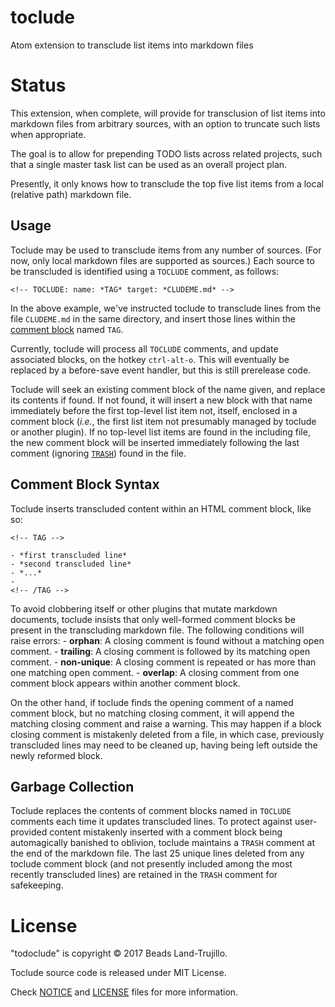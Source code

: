 toclude
=======

Atom extension to transclude list items into markdown files

Status
======

This extension, when complete, will provide for transclusion of list items into markdown files from arbitrary sources, with an option to truncate such lists when appropriate.

The goal is to allow for prepending TODO lists across related projects, such that a single master task list can be used as an overall project plan.

Presently, it only knows how to transclude the top five list items from a local (relative path) markdown file.

Usage
-----

Toclude may be used to transclude items from any number of sources. (For now, only local markdown files are supported as sources.) Each source to be transcluded is identified using a `TOCLUDE` comment, as follows:

```
<!-- TOCLUDE: name: *TAG* target: *CLUDEME.md* -->
```

In the above example, we've instructed toclude to transclude lines from the file `CLUDEME.md` in the same directory, and insert those lines within the [comment block](#comment-block-syntax) named `TAG`.

Currently, toclude will process all `TOCLUDE` comments, and update associated blocks, on the hotkey `ctrl-alt-o`. This will eventually be replaced by a before-save event handler, but this is still prerelease code.

Toclude will seek an existing comment block of the name given, and replace its contents if found. If not found, it will insert a new block with that name immediately before the first top-level list item not, itself, enclosed in a comment block (*i.e.*, the first list item not presumably managed by toclude or another plugin). If no top-level list items are found in the including file, the new comment block will be inserted immediately following the last comment (ignoring [`TRASH`](#garbage-collection)) found in the file.

Comment Block Syntax
--------------------

Toclude inserts transcluded content within an HTML comment block, like so:

```
<!-- TAG -->

- *first transcluded line*
- *second transcluded line*
- *...*
-
<!-- /TAG -->
```

To avoid clobbering itself or other plugins that mutate markdown documents, toclude insists that only well-formed comment blocks be present in the transcluding markdown file. The following conditions will raise errors: - **orphan**: A closing comment is found without a matching open comment. - **trailing**: A closing comment is followed by its matching open comment. - **non-unique**: A closing comment is repeated or has more than one matching open comment. - **overlap**: A closing comment from one comment block appears within another comment block.

On the other hand, if toclude finds the opening comment of a named comment block, but no matching closing comment, it will append the matching closing comment and raise a warning. This may happen if a block closing comment is mistakenly deleted from a file, in which case, previously transcluded lines may need to be cleaned up, having being left outside the newly reformed block.

Garbage Collection
------------------

Toclude replaces the contents of comment blocks named in `TOCLUDE` comments each time it updates transcluded lines. To protect against user-provided content mistakenly inserted with a comment block being automagically banished to oblivion, toclude maintains a `TRASH` comment at the end of the markdown file. The last 25 unique lines deleted from any toclude comment block (and not presently included among the most recently transcluded lines) are retained in the `TRASH` comment for safekeeping.

License
=======

"todoclude" is copyright © 2017 Beads Land-Trujillo.

Toclude source code is released under MIT License.

Check [NOTICE](NOTICE.md) and [LICENSE](LICENSE.md) files for more information.
